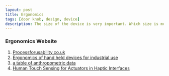 ```yaml
---
layout: post
title: Ergonomics
tags: [door knob, design, device]
description: The size of the device is very important. Which size is most confortable for people to use? It is very hard to tell. Here we collect some infos about the ergonomics research, which studys general parameters of human being.
---
```

###  Ergonomics Website
1. [Processforusability.co.uk](http://www.processforusability.co.uk/index.htm)  
2. [Ergonomics of hand held devices for industrial use](http://www.processforusability.co.uk/PIC54webslides/Slides/Ergonomics_of_hand-held_devices.htm)  
3. [a table of anthropometric data ](http://www.technologystudent.com/designpro/ergo1.htm)  
4. [Human Touch Sensing for Actuators in Haptic Interfaces](http://www-cdr.stanford.edu/touch/actuators/Actuators_Sensing_Summary.html)  
